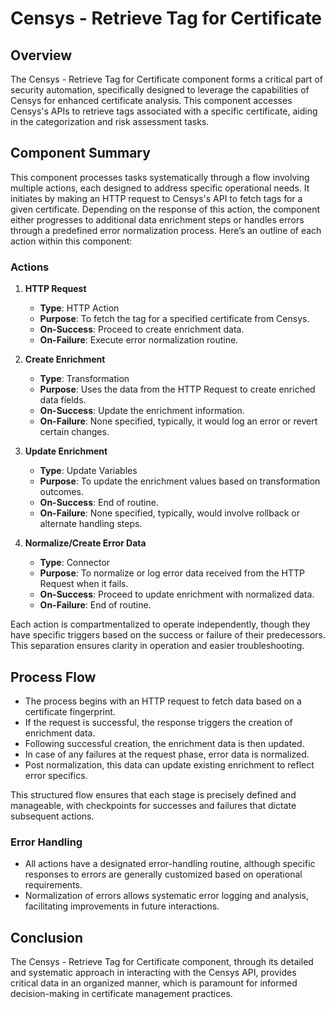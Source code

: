 # Censys - Retrieve Tag for Certificate

## Overview

The Censys - Retrieve Tag for Certificate component forms a critical part of security automation, specifically designed to leverage the capabilities of Censys for enhanced certificate analysis. This component accesses Censys's APIs to retrieve tags associated with a specific certificate, aiding in the categorization and risk assessment tasks. 

## Component Summary

This component processes tasks systematically through a flow involving multiple actions, each designed to address specific operational needs. It initiates by making an HTTP request to Censys's API to fetch tags for a given certificate. Depending on the response of this action, the component either progresses to additional data enrichment steps or handles errors through a predefined error normalization process. Here’s an outline of each action within this component:

### Actions

1. **HTTP Request**
   - **Type**: HTTP Action
   - **Purpose**: To fetch the tag for a specified certificate from Censys.
   - **On-Success**: Proceed to create enrichment data.
   - **On-Failure**: Execute error normalization routine.

2. **Create Enrichment**
   - **Type**: Transformation
   - **Purpose**: Uses the data from the HTTP Request to create enriched data fields.
   - **On-Success**: Update the enrichment information.
   - **On-Failure**: None specified, typically, it would log an error or revert certain changes.

3. **Update Enrichment**
   - **Type**: Update Variables
   - **Purpose**: To update the enrichment values based on transformation outcomes.
   - **On-Success**: End of routine.
   - **On-Failure**: None specified, typically, would involve rollback or alternate handling steps.

4. **Normalize/Create Error Data**
   - **Type**: Connector
   - **Purpose**: To normalize or log error data received from the HTTP Request when it fails.
   - **On-Success**: Proceed to update enrichment with normalized data.
   - **On-Failure**: End of routine.

Each action is compartmentalized to operate independently, though they have specific triggers based on the success or failure of their predecessors. This separation ensures clarity in operation and easier troubleshooting.

## Process Flow

- The process begins with an HTTP request to fetch data based on a certificate fingerprint.
- If the request is successful, the response triggers the creation of enrichment data.
- Following successful creation, the enrichment data is then updated.
- In case of any failures at the request phase, error data is normalized.
- Post normalization, this data can update existing enrichment to reflect error specifics.

This structured flow ensures that each stage is precisely defined and manageable, with checkpoints for successes and failures that dictate subsequent actions.

### Error Handling 

- All actions have a designated error-handling routine, although specific responses to errors are generally customized based on operational requirements.
- Normalization of errors allows systematic error logging and analysis, facilitating improvements in future interactions.

## Conclusion

The Censys - Retrieve Tag for Certificate component, through its detailed and systematic approach in interacting with the Censys API, provides critical data in an organized manner, which is paramount for informed decision-making in certificate management practices.

